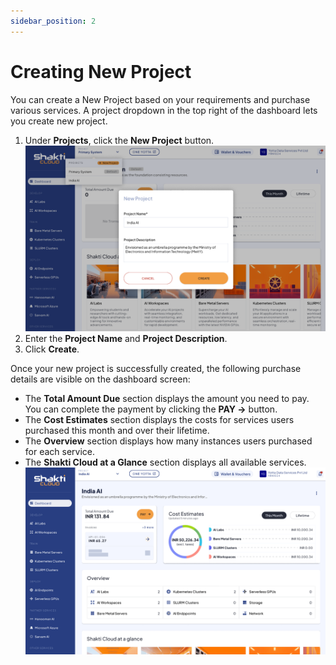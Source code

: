 ```yaml
---
sidebar_position: 2
---
```

# Creating New Project

You can create a New Project based on your requirements and purchase various services. A project dropdown in the top right of the dashboard lets you create new project.

1. Under **Projects**, click the **New Project** button.![Project details](img/NewProject2.png)
2. Enter the **Project Name** and **Project Description**.
3. Click **Create**.
   

Once your new project is successfully created, the following purchase details are visible on the dashboard screen:
- The **Total Amount Due** section displays the amount you need to pay. You can complete the payment by clicking the **PAY →** button.
- The **Cost Estimates** section displays the costs for services users purchased this month and over their lifetime.
- The **Overview** section displays how many instances users purchased for each service.
- The **Shakti Cloud at a Glance** section displays all available services.![After Project Creation](img/NewProject3.png)